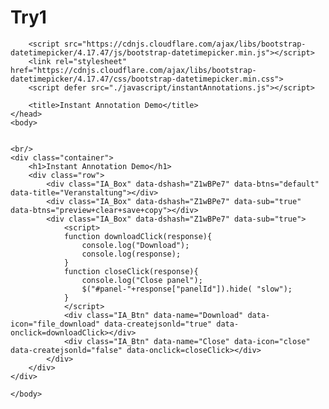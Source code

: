 # Try1
<!DOCTYPE HTML>
<html>
    <head>
        <meta http-equiv="content-type" content="text/html; charset=utf-8">
        <!-- Material Design fonts -->
        <link rel="stylesheet" href="https://fonts.googleapis.com/css?family=Roboto:300,400,500,700" type="text/css">
        <link rel="stylesheet" href="https://fonts.googleapis.com/icon?family=Material+Icons">
        <!-- Bootstrap -->
        <link href="https://maxcdn.bootstrapcdn.com/bootstrap/3.3.7/css/bootstrap.min.css" rel="stylesheet" integrity="sha384-BVYiiSIFeK1dGmJRAkycuHAHRg32OmUcww7on3RYdg4Va+PmSTsz/K68vbdEjh4u" crossorigin="anonymous">
        <!-- Bootstrap Material Design -->
        <link rel="stylesheet" type="text/css"
              href="https://cdnjs.cloudflare.com/ajax/libs/bootstrap-material-design/0.5.9/css/ripples.min.css">
        <link rel="stylesheet" type="text/css"
              href="https://cdnjs.cloudflare.com/ajax/libs/bootstrap-material-design/0.5.9/css/bootstrap-material-design.min.css">
        <!-- Snackbar -->
        <link rel="stylesheet" href="https://cdnjs.cloudflare.com/ajax/libs/snackbarjs/1.1.0/snackbar.min.css">
        <!-- Style of this project -->
        <link rel="stylesheet" href="https://semantify.it/dashboard/assets/style.css"/>
        <link rel="stylesheet" href="style/instantAnnotations.css"/>
        <script src="https://code.jquery.com/jquery-3.2.1.slim.min.js" integrity="sha384-KJ3o2DKtIkvYIK3UENzmM7KCkRr/rE9/Qpg6aAZGJwFDMVNA/GpGFF93hXpG5KkN" crossorigin="anonymous"></script>
        <script src="https://cdnjs.cloudflare.com/ajax/libs/popper.js/1.11.0/umd/popper.min.js" integrity="sha384-b/U6ypiBEHpOf/4+1nzFpr53nxSS+GLCkfwBdFNTxtclqqenISfwAzpKaMNFNmj4" crossorigin="anonymous"></script>
        <script src="https://maxcdn.bootstrapcdn.com/bootstrap/4.0.0-beta/js/bootstrap.min.js" integrity="sha384-h0AbiXch4ZDo7tp9hKZ4TsHbi047NrKGLO3SEJAg45jXxnGIfYzk4Si90RDIqNm1" crossorigin="anonymous"></script>
        <!-- Scripts -->
        <!-- jQuery Script -->
        <script
                src="https://code.jquery.com/jquery-3.2.1.min.js"
                integrity="sha256-hwg4gsxgFZhOsEEamdOYGBf13FyQuiTwlAQgxVSNgt4=" crossorigin="anonymous"></script>
        <!-- arrive.js -->
        <script src="https://cdnjs.cloudflare.com/ajax/libs/arrive/2.4.1/arrive.min.js"></script>
        <!-- Bootstrap Script -->
        <script src="https://maxcdn.bootstrapcdn.com/bootstrap/3.3.7/js/bootstrap.min.js" integrity="sha384-Tc5IQib027qvyjSMfHjOMaLkfuWVxZxUPnCJA7l2mCWNIpG9mGCD8wGNIcPD7Txa" crossorigin="anonymous"></script>
        <!-- Bootstrap Material Design Script -->
        <script src="https://cdnjs.cloudflare.com/ajax/libs/bootstrap-material-design/0.5.9/js/ripples.js"></script>
        <script src="https://cdnjs.cloudflare.com/ajax/libs/bootstrap-material-design/0.5.9/js/material.min.js"></script>
        <!-- Snackbar-->
        <script src="https://cdnjs.cloudflare.com/ajax/libs/snackbarjs/1.1.0/snackbar.min.js"></script>
        <!-- clipboard -->
        <script src="https://cdnjs.cloudflare.com/ajax/libs/clipboard.js/1.7.1/clipboard.min.js"></script>
        <!-- momentjs -->
        <script src="https://cdnjs.cloudflare.com/ajax/libs/moment.js/2.18.1/moment.min.js"></script>
        <!-- History -->
        <script type="text/javascript" src="https://cdn.rawgit.com/ax5ui/ax5core/master/dist/ax5core.min.js"></script>

        <script src="https://cdnjs.cloudflare.com/ajax/libs/bootstrap-datetimepicker/4.17.47/js/bootstrap-datetimepicker.min.js"></script>
        <link rel="stylesheet" href="https://cdnjs.cloudflare.com/ajax/libs/bootstrap-datetimepicker/4.17.47/css/bootstrap-datetimepicker.min.css">
        <script defer src="./javascript/instantAnnotations.js"></script>

        <title>Instant Annotation Demo</title>
    </head>
    <body>


    <br/>
    <div class="container">
        <h1>Instant Annotation Demo</h1>
        <div class="row">
            <div class="IA_Box" data-dshash="Z1wBPe7" data-btns="default" data-title="Veranstaltung"></div>
            <div class="IA_Box" data-dshash="Z1wBPe7" data-sub="true" data-btns="preview+clear+save+copy"></div>
            <div class="IA_Box" data-dshash="Z1wBPe7" data-sub="true">
                <script>
                function downloadClick(response){
                    console.log("Download");
                    console.log(response);
                }
                function closeClick(response){
                    console.log("Close panel");
                    $("#panel-"+response["panelId"]).hide( "slow");
                }
                </script>
                <div class="IA_Btn" data-name="Download" data-icon="file_download" data-createjsonld="true" data-onclick=downloadClick></div>
                <div class="IA_Btn" data-name="Close" data-icon="close" data-createjsonld="false" data-onclick=closeClick></div>
            </div>
        </div>
    </div>

    </body>

</html>

